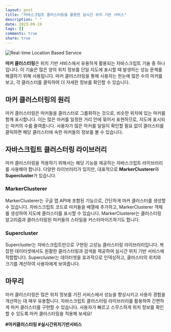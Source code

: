 ```yaml
---
layout: post
title: "자바스크립트 클러스터링을 활용한 실시간 위치 기반 서비스"
description: " "
date: 2023-09-19
tags: []
comments: true
share: true
---
```


![Real-time Location Based Service](image.jpg)

**마커 클러스터링**은 위치 기반 서비스에서 유용하게 활용되는 자바스크립트 기술 중 하나입니다. 이 기술은 많은 양의 위치 정보를 단일 지도에 표시할 때 발생하는 성능 문제를 해결하기 위해 사용됩니다. 마커 클러스터링을 통해 사용자는 한눈에 많은 수의 마커를 보고, 각 클러스터를 클릭하여 더 자세한 정보를 확인할 수 있습니다.

## 마커 클러스터링의 원리

마커 클러스터링은 마커들을 클러스터로 그룹화하는 것으로, 비슷한 위치에 있는 마커를 함께 표시합니다. 이는 많은 마커를 일정한 거리 안에 묶어서 표현하므로, 지도에 표시되는 마커의 수를 줄여줍니다. 사용자가 많은 마커를 일일이 확인할 필요 없이 클러스터를 클릭하면 해당 클러스터에 속한 마커들의 정보를 볼 수 있습니다.

## 자바스크립트 클러스터링 라이브러리

마커 클러스터링을 적용하기 위해서는 해당 기능을 제공하는 자바스크립트 라이브러리를 사용해야 합니다. 다양한 라이브러리가 있지만, 대표적으로 **MarkerClusterer**와 **Supercluster**가 있습니다.

### MarkerClusterer

MarkerClusterer는 구글 맵 API에 포함된 기능으로, 간단하게 마커 클러스터를 생성할 수 있습니다. 자바스크립트 코드로 마커들을 배열에 추가하고, MarkerClusterer 객체를 생성하여 지도에 클러스터를 표시할 수 있습니다. MarkerClusterer는 클러스터링 알고리즘과 클러스터링된 마커들의 스타일을 커스터마이즈하기도 합니다.

### Supercluster

Supercluster는 자바스크립트만으로 구현된 고성능 클러스터링 라이브러리입니다. 복잡한 데이터셋에서도 원활한 클러스터링과 검색을 제공하여 실시간 위치 기반 서비스에 적합합니다. Supercluster는 데이터셋을 효과적으로 인덱싱하고, 클러스터의 위치와 크기를 계산하여 사용자에게 보여줍니다.

## 마무리

마커 클러스터링은 많은 위치 정보를 가진 서비스에서 성능을 향상시키고 사용자 경험을 개선하는 데 매우 유용합니다. 자바스크립트 클러스터링 라이브러리를 활용하여 간편하게 마커 클러스터를 구현할 수 있습니다. 사용자가 빠르고 스무스하게 위치 정보를 확인할 수 있도록 마커 클러스터링을 적용해 보세요!

**#마커클러스터링 #실시간위치기반서비스**